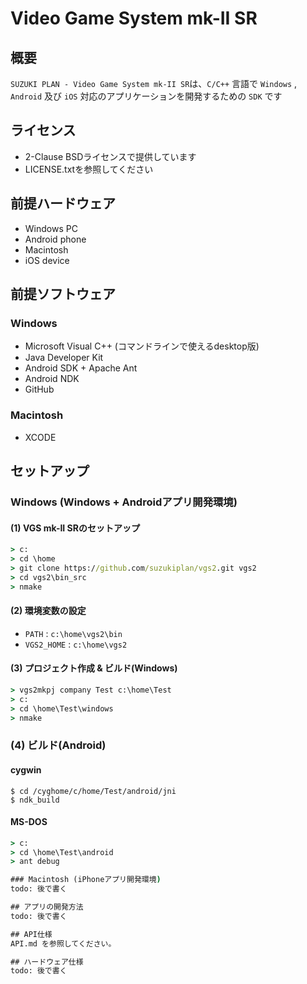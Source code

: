 # Video Game System mk-II SR

## 概要
`SUZUKI PLAN - Video Game System mk-II SR`は、`C/C++` 言語で `Windows` , `Android` 及び `iOS` 対応のアプリケーションを開発するための `SDK` です

## ライセンス
- 2-Clause BSDライセンスで提供しています
- LICENSE.txtを参照してください

## 前提ハードウェア
- Windows PC
- Android phone
- Macintosh
- iOS device

## 前提ソフトウェア
### Windows
- Microsoft Visual C++ (コマンドラインで使えるdesktop版)
- Java Developer Kit
- Android SDK + Apache Ant
- Android NDK
- GitHub

### Macintosh
- XCODE

## セットアップ
### Windows (Windows + Androidアプリ開発環境)

#### (1) VGS mk-II SRのセットアップ
```cmd
> c:
> cd \home
> git clone https://github.com/suzukiplan/vgs2.git vgs2
> cd vgs2\bin_src
> nmake
```

#### (2) 環境変数の設定
- `PATH` : `c:\home\vgs2\bin`
- `VGS2_HOME` : `c:\home\vgs2`

#### (3) プロジェクト作成 & ビルド(Windows)
```cmd
> vgs2mkpj company Test c:\home\Test
> c:
> cd \home\Test\windows
> nmake
```

### (4) ビルド(Android)
#### cygwin
```cygwin
$ cd /cyghome/c/home/Test/android/jni
$ ndk_build
```

#### MS-DOS
```cmd
> c:
> cd \home\Test\android
> ant debug

### Macintosh (iPhoneアプリ開発環境)
todo: 後で書く

## アプリの開発方法
todo: 後で書く

## API仕様
API.md を参照してください。

## ハードウェア仕様
todo: 後で書く
